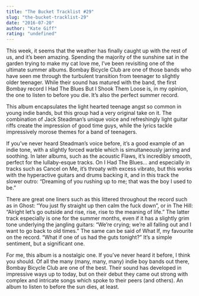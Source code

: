 ```yaml
---
title: "The Bucket Tracklist #29"
slug: "the-bucket-tracklist-29"
date: "2016-07-20"
author: "Kate Giff"
rating: "undefined"
---
```


This week, it seems that the weather has finally caught up with the rest of us, and it’s been amazing. Spending the majority of the sunshine sat in the garden trying to make my cat love me, I’ve been revisiting one of the ultimate summer albums. Bombay Bicycle Club are one of those bands who have seen me through the turbulent transition from teenager to slightly older teenager. While their sound has matured with the band, the first Bombay record I Had The Blues But I Shook Them Loose is, in my opinion, the one to listen to before you die. It’s also the perfect summer record.

This album encapsulates the light hearted teenage angst so common in young indie bands, but this group had a very original take on it. The combination of Jack Steadman’s unique voice and refreshingly light guitar riffs create the impression of good time guys, while the lyrics tackle impressively morose themes for a band of teenagers.

If you’ve never heard Steadman’s voice before, it’s a good example of an indie tone, with a slightly forced warble which is simultaneously jarring and soothing. In later albums, such as the acoustic Flaws, it’s incredibly smooth, perfect for the lullaby-esque tracks. On I Had The Blues… and especially in tracks such as Cancel on Me, it’s throaty with excess vibrato, but this works with the hyperactive guitars and drums backing it, and in this track the slower outro: “Dreaming of you rushing up to me; that was the boy I used to be.”

There are great one liners such as this littered throughout the record such as in Ghost: “You just fly straight up then calm the fuck down”, or in The Hill: “Alright let’s go outside and rise, rise, rise to the meaning of life.” The latter track especially is one for the summer months, even if it has a slightly grim tone underlying the jangling guitars: “We’re crying; we’re all falling out and I want to go back to old times.” The same can be said of What If, my favourite on the record. “What if one of us had the guts tonight?” It’s a simple sentiment, but a significant one.

For me, this album is a nostalgic one. If you’ve never heard it before, I think you should. Of all the many (many, many, many) indie boy bands out there, Bombay Bicycle Club are one of the best. Their sound has developed in impressive ways up to today, but on their debut they came out strong with complex and intricate songs which spoke to their peers (and others). An album to listen to before the sun dies, at least.
